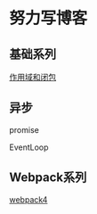 # 努力写博客

## 基础系列
[作用域和闭包]()


## 异步

promise

EventLoop

## Webpack系列

[webpack4](https://github.com/Vc-great/blog/blob/master/webpack/webpack.md)

